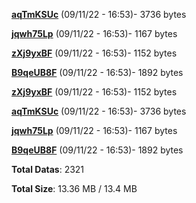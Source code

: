 [**aqTmKSUc**](/data/aqTmKSUc.txt) (09/11/22 - 16:53)- 3736 bytes

[**jqwh75Lp**](/data/jqwh75Lp.txt) (09/11/22 - 16:53)- 1167 bytes

[**zXj9yxBF**](/data/zXj9yxBF.txt) (09/11/22 - 16:53)- 1152 bytes

[**B9qeUB8F**](/data/B9qeUB8F.txt) (09/11/22 - 16:53)- 1892 bytes

[**zXj9yxBF**](/data/zXj9yxBF.txt) (09/11/22 - 16:53)- 1152 bytes

[**aqTmKSUc**](/data/aqTmKSUc.txt) (09/11/22 - 16:53)- 3736 bytes

[**jqwh75Lp**](/data/jqwh75Lp.txt) (09/11/22 - 16:53)- 1167 bytes

[**B9qeUB8F**](/data/B9qeUB8F.txt) (09/11/22 - 16:53)- 1892 bytes

**Total Datas**: 2321

**Total Size**: 13.36 MB / 13.4 MB